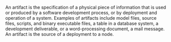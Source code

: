 An artifact is the specification of a physical piece of information that is used or produced by a software development process, or by deployment and operation of a system. Examples of artifacts include model files, source files, scripts, and binary executable files, a table in a database system, a development deliverable, or a word-processing document, a mail message.
An artifact is the source of a deployment to a node.